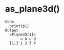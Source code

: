 # as_plane3d()

    Code
      print(p1)
    Output
      <Plane3D[1]>
           a b c d
      [1,] 1 2 3 4

